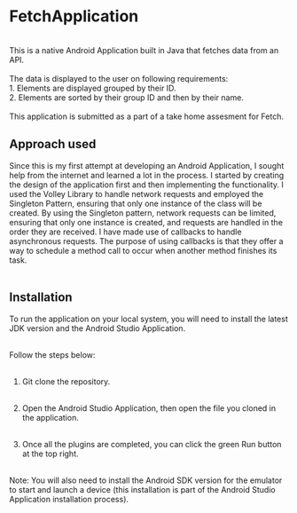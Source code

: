 # FetchApplication<br>
<br>
This is a native Android Application built in Java that fetches data from an API. <br><br>
The data is displayed to the user on following requirements:<br>
1. Elements are displayed grouped by their ID.<br>
2. Elements are sorted by their group ID and then by their name.<br><br>
This application is submitted as a part of a take home assesment for Fetch. <br>

## Approach used<br>
Since this is my first attempt at developing an Android Application, I sought help from the internet and learned a lot in the process. I started by creating the design of the application first and then implementing the functionality. I used the Volley Library to handle network requests and employed the Singleton Pattern, ensuring that only one instance of the class will be created. By using the Singleton pattern, network requests can be limited, ensuring that only one instance is created, and requests are handled in the order they are received. I have made use of callbacks to handle asynchronous requests. The purpose of using callbacks is that they offer a way to schedule a method call to occur when another method finishes its task.<br><br>

## Installation<br>
To run the application on your local system, you will need to install the latest JDK version and the Android Studio Application.<br><br>

Follow the steps below:<br><br>

1. Git clone the repository.<br><br>

2. Open the Android Studio Application, then open the file you cloned in the application.<br><br>

3. Once all the plugins are completed, you can click the green Run button at the top right.<br><br>

Note: You will also need to install the Android SDK version for the emulator to start and launch a device (this installation is part of the Android Studio Application installation process).<br><br>
